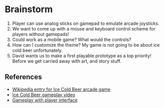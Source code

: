 # Brainstorm
1. Player can use analog sticks on gamepad to emulate arcade joysticks.
1. We want to come up with a mouse and keyboard control scheme for players without gamepads!
1. Could work as a mobile game? What would the controls?
1. How can I customize the theme? My game is not going to be about ice cold beer unfortunately.
1. David wants us to make a first playable prototype as a top priority! Before we get carried away with art, and story stuff.
## References
- [Wikipedia entry for Ice Cold Beer arcade game](https://en.wikipedia.org/wiki/Ice_Cold_Beer)
- [Ice Cold Beer gameplay video](https://www.youtube.com/watch?v=EI7gmyuSR80)
- [Gameplay with player interface](https://youtu.be/-uOwARIPkDc)
